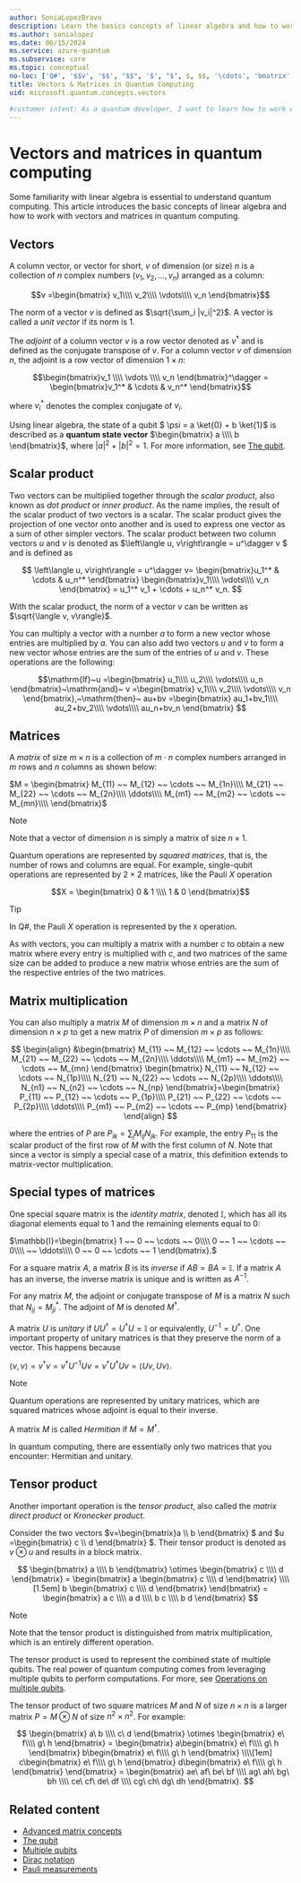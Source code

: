 ```yaml
---
author: SoniaLopezBravo
description: Learn the basics concepts of linear algebra and how to work with vectors and matrices in quantum computing.
ms.author: sonialopez
ms.date: 06/15/2024
ms.service: azure-quantum
ms.subservice: core
ms.topic: conceptual
no-loc: ['Q#', '$$v', '$$', "$$", '$', "$", $, $$, '\cdots', 'bmatrix', '\ddots', '\equiv', '\sum', '\begin', '\end', '\sqrt', '\otimes', '{', '}', '\text', '\phi', '\kappa', '\psi', '\alpha', '\beta', '\gamma', '\delta', '\omega', '\bra', '\ket', '\boldone', '\\\\', '\\', '=', '\frac', '\text', '\mapsto', '\dagger', '\to', '\begin{cases}', '\end{cases}', '\operatorname', '\braket', '\id', '\expect', '\defeq', '\variance', '\dd', '&', '\begin{align}', '\end{align}', '\Lambda', '\lambda', '\Omega', '\mathrm', '\left', '\right', '\qquad', '\times', '\big', '\langle', '\rangle', '\bigg', '\Big', '|', '\mathbb', '\vec', '\in', '\texttt', '\ne', '<', '>', '\leq', '\geq', '~~', '~', '\begin{bmatrix}', '\end{bmatrix}', '\_', '\mathbb{I}']
title: Vectors & Matrices in Quantum Computing
uid: microsoft.quantum.concepts.vectors

#customer intent: As a quantum developer, I want to learn how to work with vectors and matrices in quantum computing so that I can better understand quantum algorithms and quantum operations.
---
```


# Vectors and matrices in quantum computing

Some familiarity with linear algebra is essential to understand quantum computing. This article introduces the basic concepts of linear algebra and how to work with vectors and matrices in quantum computing.


## Vectors

A column vector, or vector for short, $v$ of dimension (or size) $n$ is a collection of $n$ complex numbers $(v_1,v_2,\ldots,v_n)$ arranged as a column:

$$v =\begin{bmatrix}
v_1\\\\
v_2\\\\
\vdots\\\\
v_n
\end{bmatrix}$$

The norm of a vector $v$ is defined as $\sqrt{\sum_i |v_i|^2}$. A vector is called a *unit vector* if its norm is $1$. 

The *adjoint* of a column vector $v$ is a row vector denoted as $v^\dagger$ and is defined as the conjugate transpose of $v$. For a column vector $v$ of dimension $n$, the adjoint is a row vector of dimension $1 \times n$:

$$\begin{bmatrix}v_1 \\\\ \vdots \\\\ v_n \end{bmatrix}^\dagger = \begin{bmatrix}v_1^* & \cdots & v_n^* \end{bmatrix}$$

where $v_i^*$ denotes the complex conjugate of $v_i$.

Using linear algebra, the state of a qubit $ \psi = a \ket{0} + b \ket{1}$ is described as a **quantum state vector** $\begin{bmatrix} a \\\\  b \end{bmatrix}$, where $|a|^2 + |b|^2 = 1$. For more information, see [The qubit](xref:microsoft.quantum.concepts.qubit).

## Scalar product

Two vectors can be multiplied together through the *scalar product*, also known as *dot product* or *inner product*. As the name implies, the result of the scalar product of two vectors is a scalar. The scalar product gives the projection of one vector onto another and is used to express one vector as a sum of other simpler vectors. The scalar product between two column vectors $u$ and $v$ is denoted as $\left\langle u, v\right\rangle = u^\dagger v $ and is defined as 

<!-- the next formula displays "\langleu" in some langs, or "missing \begin{matrix}.." in some others. I added the \left and \right prefixes     -->
<!--  Portuguese now displays "Missing or unrecognized delimiter for \left" Remove the \left, \right and make a single $, as below -->
<!-- Portugues now works, fr-fr and zn-ch still show "Missing or unrecognized delimiter for \left" -->

$$
\left\langle u, v\right\rangle = u^\dagger v= \begin{bmatrix}u_1^* & \cdots & u_n^* \end{bmatrix} \begin{bmatrix}v_1\\\\ \vdots\\\\ v_n \end{bmatrix} =  u_1^* v_1 + \cdots + u_n^* v_n.
$$

With the scalar product, the norm of a vector $v$ can be written as $\sqrt{\langle v, v\rangle}$.

You can multiply a vector with a number $a$ to form a new vector whose entries are multiplied by $a$. You can also add two vectors $u$ and $v$ to form a new vector whose entries are the sum of the entries of $u$ and $v$. These operations are the following:

<!-- this formula displays okay in all langs so far   -->

$$\mathrm{If}~u =\begin{bmatrix}
u_1\\\\
u_2\\\\
\vdots\\\\
u_n
\end{bmatrix}~\mathrm{and}~
v =\begin{bmatrix}
	v_1\\\\
	v_2\\\\
	\vdots\\\\
	v_n
\end{bmatrix},~\mathrm{then}~
au+bv =\begin{bmatrix}
au_1+bv_1\\\\
au_2+bv_2\\\\
\vdots\\\\
au_n+bv_n
\end{bmatrix}
$$

## Matrices

A *matrix* of size $m \times n$ is a collection of $m\cdot n$ complex numbers arranged in $m$ rows and $n$ columns as shown below:

<!-- this formula displays as raw LaTeX in non-english langs.  Reformatted as single line

$$M = 
\begin{bmatrix}
M_{11} ~~ M_{12} ~~ \cdots ~~ M_{1n}\\\\
M_{21} ~~ M_{22} ~~ \cdots ~~ M_{2n}\\\\
\ddots\\\\
M_{m1} ~~ M_{m2} ~~ \cdots ~~ M_{mn}\\\\
\end{bmatrix}.$$

-->
<!-- Still raw LaTeX in Portuguese -->


$M = \begin{bmatrix} M_{11} ~~ M_{12} ~~ \cdots ~~ M_{1n}\\\\ M_{21} ~~ M_{22} ~~ \cdots ~~ M_{2n}\\\\ \ddots\\\\ M_{m1} ~~ M_{m2} ~~ \cdots ~~ M_{mn}\\\\ \end{bmatrix}$

> [!NOTE]
> Note that a vector of dimension $n$ is simply a matrix of size $n \times 1$.

Quantum operations are represented by *squared matrices*, that is, the number of rows and columns are equal. For example, single-qubit operations are represented by $2 \times 2$ matrices, like the Pauli $X$ operation

$$X = \begin{bmatrix}
        0 & 1 \\\\
        1 & 0
    \end{bmatrix}$$

> [!TIP]
> In Q#, the Pauli $X$ operation is represented by the `X` operation.

As with vectors, you can multiply a matrix with a number $c$ to obtain a new matrix where every entry is multiplied with $c$, and two matrices of the same size can be added to produce a new matrix whose entries are the sum of the respective entries of the two matrices.

## Matrix multiplication

You can also multiply a matrix $M$ of dimension $m\times n$ and a matrix $N$ of dimension $n \times p$ to get a new matrix $P$ of dimension $m \times p$ as follows:

<!-- for some reason this works without any $$ in english... other langs is either raw code (with different translations), "double subscripts, use braces to clarify", or "missing \begin{matrix}.."  I'm adding the dollar signs -->
<!--  Portuguese still raw code, english is okay -->


$$
\begin{align}
&\begin{bmatrix}
	M_{11} ~~ M_{12} ~~ \cdots ~~ M_{1n}\\\\
	M_{21} ~~ M_{22} ~~ \cdots ~~ M_{2n}\\\\
	\ddots\\\\
	M_{m1} ~~ M_{m2} ~~ \cdots ~~ M_{mn}
\end{bmatrix}
\begin{bmatrix}
N_{11} ~~ N_{12} ~~ \cdots ~~ N_{1p}\\\\
N_{21} ~~ N_{22} ~~ \cdots ~~ N_{2p}\\\\
\ddots\\\\
N_{n1} ~~ N_{n2} ~~ \cdots ~~ N_{np}
\end{bmatrix}=\begin{bmatrix}
P_{11} ~~ P_{12} ~~ \cdots ~~ P_{1p}\\\\
P_{21} ~~ P_{22} ~~ \cdots ~~ P_{2p}\\\\
\ddots\\\\
P_{m1} ~~ P_{m2} ~~ \cdots ~~ P_{mp}
\end{bmatrix}
\end{align}
$$

where the entries of $P$ are $P_{ik} = \sum_j M_{ij}N_{jk}$. For example, the entry $P_{11}$ is the scalar product of the first row of $M$ with the first column of $N$. Note that since a vector is simply a special case of a matrix, this definition extends to matrix-vector multiplication.

## Special types of matrices

One special square matrix is the *identity matrix*, denoted $\mathbb{I}$, which has all its diagonal elements equal to $1$ and the remaining elements equal to $0$:

<!-- this displays almost correctly in all langs, but the alignment is off. Set to single $ to test -->
<!-- Port aligns now but doesn't recognize the \mathbb{I} (raw code)-->

$\mathbb{I}=\begin{bmatrix} 1 ~~ 0 ~~ \cdots ~~ 0\\\\ 0 ~~ 1 ~~ \cdots ~~ 0\\\\ ~~ \ddots\\\\ 0 ~~ 0 ~~ \cdots ~~ 1 \end{bmatrix}.$

<!-- Port chokes on this next one now-->

For a square matrix $A$, a matrix $B$ is its *inverse* if $AB = BA = \mathbb{I}$. If a matrix $A$ has an inverse, the inverse matrix is unique and is written as $A^{-1}$.

<!-- German  resolves "A matrix $U$" as "Ein Matrix-U $$"-->
<!-- French chokes on $UU^\dagger = U^\dagger U = \mathbb{I}$, extra close brace or missing opening brace, Added \mathbb{I} to metadata -->
<!-- Port adds and extra brace to $U{-1} and swaps the dagger and = in $UU^\dagger -->

For any matrix $M$, the adjoint or conjugate transpose of $M$ is a matrix $N$ such that $N_{ij} = M_{ji}^*$. The adjoint of $M$ is denoted $M^\dagger$. 

A matrix $U$ is *unitary* if $UU^\dagger = U^\dagger U = \mathbb{I}$ or equivalently, $U^{-1} = U^\dagger$. One important property of unitary matrices is that they preserve the norm of a vector. This happens because 

<!-- doesn't resolve in any lang. making this a single $. Compare to inner product example where I added the \left and \right -->
<!-- Port works now! Try fix in Inner Product -->

$\langle v,v \rangle=v^\dagger v = v^\dagger U^{-1} U v = v^\dagger U^\dagger U v = \langle U v, U v\rangle.$

> [!NOTE]
> Quantum operations are represented by unitary matrices, which are squared matrices whose adjoint is equal to their inverse.

A matrix $M$ is called *Hermitian* if $M=M^\dagger$.

In quantum computing, there are essentially only two matrices that you encounter: Hermitian and unitary.

## Tensor product

Another important operation is the *tensor product*, also called the *matrix direct product* or *Kronecker product*.

Consider the two vectors $v=\begin{bmatrix}a \\\\ b  \end{bmatrix} $ and $u =\begin{bmatrix} c \\\\ d  \end{bmatrix} $. Their tensor product is denoted as $v \otimes u$ and results in a block matrix.

<!-- this works in all languages. Indentation? -->
<!-- Try it in Algebra, representation of two-qubit states... -->

$$
	\begin{bmatrix}
		a \\\\ b  \end{bmatrix} \otimes \begin{bmatrix} c \\\\ d 
	\end{bmatrix} =
	\begin{bmatrix}
		a \begin{bmatrix} c \\\\ d  \end{bmatrix}
		\\\\[1.5em]
		b \begin{bmatrix} c \\\\ d \end{bmatrix}
	\end{bmatrix}
	= \begin{bmatrix} a c \\\\ a d \\\\  b c \\\\ b d \end{bmatrix}
$$

> [!NOTE]
> Note that the tensor product is distinguished from matrix multiplication, which is an entirely different operation.

The tensor product is used to represent the combined state of multiple qubits. The real power of quantum computing comes from leveraging multiple qubits to perform computations. For more, see [Operations on multiple qubits](xref:microsoft.quantum.concepts.multiple-qubits).

The tensor product of two square matrices $M$ and $N$ of size $n\times n$ is a larger matrix $P=M\otimes N$ of size $n^2 \times n^2$. For example:

<!-- this works in portuguese, not fr-fr or zn-ch  -->

$$
	\begin{bmatrix}
		a\ b \\\\ c\ d
	\end{bmatrix}
	\otimes 
	\begin{bmatrix}
		e\ f\\\\ g\ h
	\end{bmatrix}
	 =
	\begin{bmatrix}
	a\begin{bmatrix}
	e\ f\\\\ g\ h
	\end{bmatrix}
	b\begin{bmatrix}
	e\ f\\\\ g\ h
	\end{bmatrix}
	\\\\[1em]
	c\begin{bmatrix}
	e\ f\\\\ g\ h
	\end{bmatrix}
	d\begin{bmatrix}
	e\ f\\\\ g\ h
	\end{bmatrix}
	\end{bmatrix}
	=
	\begin{bmatrix}
	ae\ af\ be\ bf \\\\
	ag\ ah\ bg\ bh \\\\
	ce\ cf\ de\ df \\\\
	cg\ ch\ dg\ dh
	\end{bmatrix}.
$$

## Related content

- [Advanced matrix concepts](xref:microsoft.quantum.concepts.matrix-advanced)
- [The qubit](xref:microsoft.quantum.concepts.qubit)
- [Multiple qubits](xref:microsoft.quantum.concepts.multiple-qubits)
- [Dirac notation](xref:microsoft.quantum.concepts.dirac)
- [Pauli measurements](xref:microsoft.quantum.concepts.pauli)